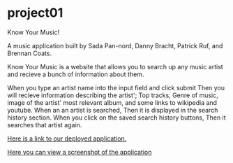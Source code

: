 # project01
Know Your Music!

A music application built by Sada Pan-nord, Danny Bracht, Patrick Ruf, and Brennan Coats.

Know Your Music is a website that allows you to search up any music artist and recieve a bunch of information about them.

When you type an artist name into the input field and click submit
Then you will recieve information describing the artist'; 
Top tracks, Genre of music, image of the artist' most relevant    album, and some links to wikipedia and youtube.
When an an artist is searched,
Then it is displayed in the search history section.
When you click on the saved search history buttons,
Then it searches that artist again.

[Here is a link to our deployed application.]()

[Here you can view a screenshot of the application]()